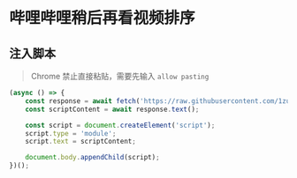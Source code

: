 # 哔哩哔哩稍后再看视频排序

## 注入脚本
> Chrome 禁止直接粘贴，需要先输入 `allow pasting`

```js
(async () => {
    const response = await fetch('https://raw.githubusercontent.com/1zumii/bilibili-watchlater-sorter/main/output/index.js');
    const scriptContent = await response.text();

    const script = document.createElement('script');
    script.type = 'module';
    script.text = scriptContent;

    document.body.appendChild(script);
})();
```

